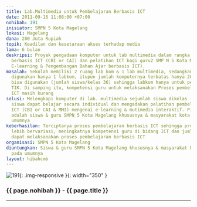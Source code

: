 ```yaml
---
title: Lab.Multimedia untuk Pembelajaran Berbasis ICT
date: 2011-09-16 11:08:00 +07:00
nohibah: 191
inisiator: SMPN 5 Kota Magelang
lokasi: Magelang
dana: 200 Juta Rupiah
topik: Keadilan dan kesetaraan akses terhadap media
lama: 6 bulan
deskripsi: Proyek pengadaan komputer untuk lab multimedia dalam rangka pembelajaran
  berbasis ICT (CBI or CAI) dan pelatihan ICT bagi guru2 SMP N 5 Kota Magelang (blog,
  E-learning & Pengembangan Bahan Ajar berbasis ICT).
masalah: Sekolah memiliki 2 ruang lab kom & 1 lab multimedia, sedangkan yang bisa
  digunakan hanya 1 labkom, itupun jumlah komputernya terbatas hanya 20 komputer yg
  bisa digunakan (jumlah siswa/kelas 36) sehingga labkom hanya untuk pembelajaran
  TIK. Di samping itu, kompetensi guru untuk melaksanakan Proses pembelajaran berbasis
  ICT masih kurang
solusi: Melengkapi komputer di lab. multimedia sejumlah siswa dikelas (36) sehingga
  siswa dapat belajar secara individual dan mengadakan pelatihan pembelajaran berbasis
  ICT (CBI or CAI & MMI) mengenai e-learning & mutimedia interaktif. Pihak yang diuntungkan
  adalah siswa & guru SMPN 5 Kota Magelang khususnya & masyarakat kota Magelang pada
  umumnya
keberhasilan: Terciptanya proses pembelajaran berbasis ICT sehingga proses pembelajaran
  lebih bervariasi, meningkatnya kompetensi guru di bidang ICT dan jumlah guru yg
  dapat melaksanakan proses pembelajaran berbasis ICT
organisasi: SMPN 5 Kota Magelang
diuntungkan: Siswa & guru SMPN 5 Kota Magelang khususnya & masyarakat kota Magelang
  pada umumnya
layout: hibahcmb
---
```


![191](/static/img/hibahcmb/191.png){: .img-responsive }{: width="350" }

### {{ page.nohibah }} - {{ page.title }}

---
